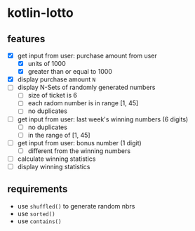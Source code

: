# kotlin-lotto

## features
- [x] get input from user: purchase amount from user
  - [x] units of 1000
  - [x] greater than or equal to 1000
- [x] display purchase amount `N`
- [ ] display N-Sets of randomly generated numbers
  - [ ] size of ticket is 6
  - [ ] each radom number is in range [1, 45]
  - [ ] no duplicates
- [ ] get input from user: last week's winning numbers (6 digits)
  - [ ] no duplicates
  - [ ] in the range of [1, 45]
- [ ] get input from user: bonus number (1 digit)
  - [ ] different from the winning numbers
- [ ] calculate winning statistics
- [ ] display winning statistics

## requirements
- use `shuffled()` to generate random nbrs
- use `sorted()`
- use `contains()`